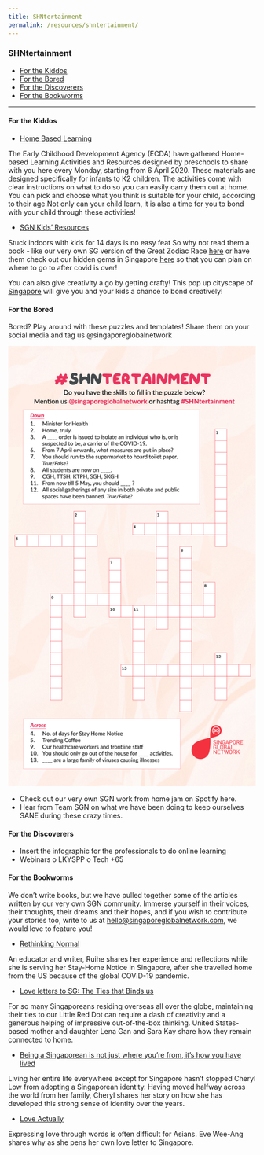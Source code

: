 ```yaml
---
title: SHNtertainment
permalink: /resources/shntertainment/
---
```

### SHNtertainment

* [For the Kiddos](#kid-activities)  
* [For the Bored](#fun-stuff)
* [For the Discoverers](#shn-learning)
* [For the Bookworms](#reading-pleasure)

<hr>

#### <a id="kid-activities"></a> For the Kiddos


-	[Home Based Learning](https://www.ecda.gov.sg/growatbeanstalk/Pages/Home-Based%20Learning/Home-Based-Learning.aspx)

The Early Childhood Development Agency (ECDA) have gathered Home-based Learning Activities and Resources designed by preschools to share with you here every Monday, starting from 6 April 2020. These materials are designed specifically for infants to K2 children. The activities come with clear instructions on what to do so you can easily carry them out at home. You can pick and choose what you think is suitable for your child, according to their age.Not only can your child learn, it is also a time for you to bond with your child through these activities!

-	[SGN Kids’ Resources](https://www.singaporeglobalnetwork.com/resources/resources-for-kids/) 

Stuck indoors with kids for 14 days is no easy feat So why not read them a book - like our very own SG version of the Great Zodiac Race [here](https://www.singaporeglobalnetwork.com/resources/resources-for-kids/#great-zodiac-race) or have them check out our hidden gems in Singapore [here](https://www.singaporeglobalnetwork.com/resources/resources-for-kids/#sg-hidden-gems) so that you can plan on where to go to after covid is over! 

You can also give creativity a go by getting crafty! This pop up cityscape of [Singapore](https://www.singaporeglobalnetwork.com/resources/resources-for-kids/#sg-cityscape) will give you and your kids a chance to bond creatively! 

#### <a id="fun-stuff"></a> For the Bored

Bored? Play around with these puzzles and templates! Share them on your social media and tag us @singaporeglobalnetwork

![Image](/images/shntertainment-resources/SHNtertainment-Puzzle.jpg)

-	Check out our very own SGN work from home jam on Spotify here.
-	Hear from Team SGN on what we have been doing to keep ourselves SANE during these crazy times. 

#### <a id="shn-learning"></a> For the Discoverers
-	Insert the infographic for the professionals to do online learning 
-	Webinars 
o	LKYSPP 
o	Tech +65

#### <a id="reading-pleasure"></a> For the Bookworms

We don’t write books, but we have pulled together some of the articles written by our very own SGN community. Immerse yourself in their voices, their thoughts, their dreams and their hopes, and if you wish to contribute your stories too, write to us at hello@singaporeglobalnetwork.com, we would love to feature you! 

-	[Rethinking Normal](https://www.singaporeglobalnetwork.com/food-for-thought/from-the-community/rethinking-normal-zhang-ruihe)

An educator and writer, Ruihe shares her experience and reflections while she is serving her Stay-Home Notice in Singapore, after she travelled home from the US because of the global COVID-19 pandemic. 

-	[Love letters to SG: The Ties that Binds us](https://www.singaporeglobalnetwork.com/food-for-thought/from-the-community/love-letter-to-sg)

For so many Singaporeans residing overseas all over the globe, maintaining their ties to our Little Red Dot can require a dash of creativity and a generous helping of impressive out-of-the-box thinking. United States-based mother and daughter Lena Gan and Sara Kay share how they remain connected to home.

-	[Being a Singaporean is not just where you’re from, it’s how you have lived](https://www.singaporeglobalnetwork.com/food-for-thought/from-the-community/being-a-singaporean) 

Living her entire life everywhere except for Singapore hasn’t stopped Cheryl Low from adopting a Singaporean identity. Having moved halfway across the world from her family, Cheryl shares her story on how she has developed this strong sense of identity over the years.

-	[Love Actually](https://www.singaporeglobalnetwork.com/food-for-thought/from-the-community/love-actually)

Expressing love through words is often difficult for Asians. Eve Wee-Ang shares why as she pens her own love letter to Singapore.

